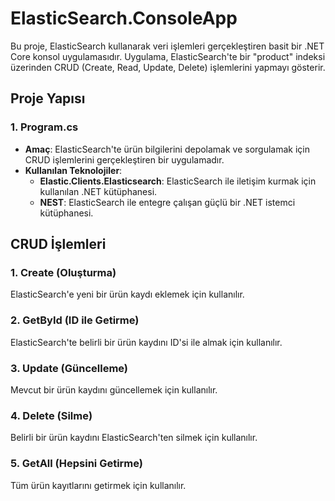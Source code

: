 # ElasticSearch.ConsoleApp

Bu proje, ElasticSearch kullanarak veri işlemleri gerçekleştiren basit bir .NET Core konsol uygulamasıdır. Uygulama, ElasticSearch'te bir "product" indeksi üzerinden CRUD (Create, Read, Update, Delete) işlemlerini yapmayı gösterir.

## Proje Yapısı

### 1. Program.cs
- **Amaç**: ElasticSearch'te ürün bilgilerini depolamak ve sorgulamak için CRUD işlemlerini gerçekleştiren bir uygulamadır.
- **Kullanılan Teknolojiler**: 
  - **Elastic.Clients.Elasticsearch**: ElasticSearch ile iletişim kurmak için kullanılan .NET kütüphanesi.
  - **NEST**: ElasticSearch ile entegre çalışan güçlü bir .NET istemci kütüphanesi.

## CRUD İşlemleri

### 1. Create (Oluşturma)
ElasticSearch'e yeni bir ürün kaydı eklemek için kullanılır.

### 2. GetById (ID ile Getirme)
ElasticSearch'te belirli bir ürün kaydını ID'si ile almak için kullanılır.

### 3. Update (Güncelleme)
Mevcut bir ürün kaydını güncellemek için kullanılır.

### 4. Delete (Silme)
Belirli bir ürün kaydını ElasticSearch'ten silmek için kullanılır.

### 5. GetAll (Hepsini Getirme)
Tüm ürün kayıtlarını getirmek için kullanılır.


